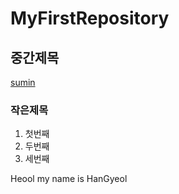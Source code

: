 # MyFirstRepository
## 중간제목
  [sumin](https://github.com/sumin1212)
### 작은제목

  1. 첫번째
  2. 두번째
  3. 세번째

Heool my name is HanGyeol
